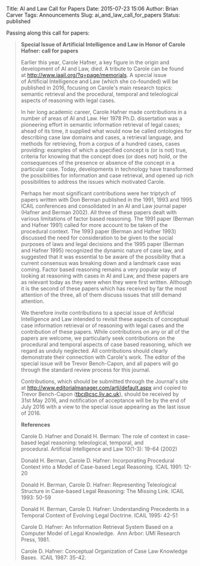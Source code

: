 Title: AI and Law Call for Papers
Date: 2015-07-23 15:06
Author: Brian Carver
Tags: Announcements
Slug: ai_and_law_call_for_papers
Status: published

Passing along this call for papers:

> **Special Issue of Artificial Intelligence and Law in Honor of
> Carole Hafner: call for papers**
>
> Earlier this year, Carole Hafner, a key figure in the origin and
> development of AI and Law, died. A tribute to Carole can be found
> at <http://www.iaail.org/?q=page/memorials>. A special issue
> of Artificial Intelligence and Law (which she co-founded) will be
> published in 2016, focusing on Carole's main research topics:
> semantic retrieval and the procedural, temporal and teleological
> aspects of reasoning with legal cases.
>
> In her long academic career, Carole Hafner made contributions in a
> number of areas of AI and Law. Her 1978 Ph.D. dissertation was a
> pioneering effort in semantic information retrieval of legal cases;
> ahead of its time, it supplied what would now be called ontologies for
> describing case law domains and cases, a retrieval language, and
> methods for retrieving, from a corpus of a hundred cases, cases
> providing: examples of which a specified concept is (or is not) true,
> criteria for knowing that the concept does (or does not) hold, or the
> consequences of the presence or absence of the concept in a particular
> case. Today, developments in technology have transformed the
> possibilities for information and case retrieval, and opened up rich
> possibilities to address the issues which motivated Carole.
>
> Perhaps her most significant contributions were her triptych of papers
> written with Don Berman published in the 1991, 1993 and 1995 ICAIL
> conferences and consolidated in an AI and Law journal paper (Hafner
> and Berman 2002). All three of these papers dealt with various
> limitations of factor based reasoning. The 1991 paper (Berman and
> Hafner 1991) called for more account to be taken of the procedural
> context. The 1993 paper (Berman and Hafner 1993) discussed the need
> for consideration to be given to the social purposes of laws and legal
> decisions and the 1995 paper (Berman and Hafner 1995) recognized the
> dynamic nature of case law, and suggested that it was essential to be
> aware of the possibility that a current consensus was breaking down
> and a landmark case was coming. Factor based reasoning remains a very
> popular way of looking at reasoning with cases in AI and Law, and
> these papers are as relevant today as they were when they were first
> written. Although it is the second of these papers which has received
> by far the most attention of the three, all of them discuss issues
> that still demand attention.
>
> We therefore invite contributions to a special issue of Artificial
> Intelligence and Law intended to revisit these aspects of conceptual
> case information retrieval or of reasoning with legal cases and the
> contribution of these papers. While contributions on any or all of the
> papers are welcome, we particularly seek contributions on the
> procedural and temporal aspects of case based reasoning, which we
> regard as unduly neglected. All contributions should clearly
> demonstrate their connection with Carole's work. The editor of the
> special issue will be Trevor Bench-Capon, and all papers will go
> through the standard review process for this journal.
>
> Contributions, which should be submitted through the Journal's site
> at <http://www.editorialmanager.com/arti/default.aspx> and copied to
> Trevor Bench-Capon (tbc@csc.liv.ac.uk), should be received by
> 31st May 2016, and notification of acceptance will be by the end of
> July 2016 with a view to the special issue appearing as the last issue
> of 2016.
>
> **References**
>
> Carole D. Hafner and Donald H. Berman: The role of context in
> case-based legal reasoning: teleological, temporal, and
> procedural. Artificial Intelligence and Law 10(1-3): 19-64 (2002)
>
> Donald H. Berman, Carole D. Hafner: Incorporating Procedural Context
> into a Model of Case-based Legal Reasoning. ICAIL 1991: 12-20
>
> Donald H. Berman, Carole D. Hafner: Representing Teleological
> Structure in Case-based Legal Reasoning: The Missing Link. ICAIL
> 1993: 50-59
>
> Donald H. Berman, Carole D. Hafner: Understanding Precedents in a
> Temporal Context of Evolving Legal Doctrine. ICAIL 1995: 42-51
>
> Carole D. Hafner: An Information Retrieval System Based on a Computer
> Model of Legal Knowledge.  Ann Arbor: UMI Research Press, 1981.
>
> Carole D. Hafner: Conceptual Organization of Case Law Knowledge
> Bases.  ICAIL 1987: 35-42.

